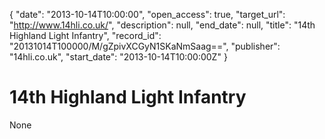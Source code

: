 {
  "date": "2013-10-14T10:00:00", 
  "open_access": true, 
  "target_url": "http://www.14hli.co.uk/", 
  "description": null, 
  "end_date": null, 
  "title": "14th Highland Light Infantry", 
  "record_id": "20131014T100000/M/gZpivXCGyN1SKaNmSaag==", 
  "publisher": "14hli.co.uk", 
  "start_date": "2013-10-14T10:00:00Z"
}

# 14th Highland Light Infantry

None